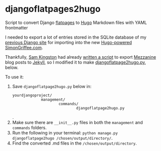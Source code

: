 # djangoflatpages2hugo

Script to convert Django [flatpages](https://docs.djangoproject.com/en/1.9/ref/contrib/flatpages/) to [Hugo](http://gohugo.io/) Markdown files with YAML frontmatter

I needed to export a lot of entries stored in the SQLite database of my [previous Django site](http://github.com/hypertexthero/hypertexthero.com) for importing into the new [Hugo-powered SimonGriffee.com](/notebook/website-redesign-july2016/). 

Thankfully, [Sam Kingston](https://github.com/sjkingo) had already [written a script](https://github.com/sjkingo/mezzanine2jekyll) to export [Mezzanine](http://mezzanine.jupo.org/) blog posts to [Jekyll](https://jekyllrb.com/), so I modified it to make [djangoflatpage2hugo.py](https://github.com/hypertexthero/djangoflatpage2hugo), below. 

To use it:

1. Save `djangoflatpage2hugo.py` below in: 
    <pre><code>yourdjangoproject/
                management/
                        commands/
                                djangoflatpage2hugo.py</code></pre>.
2. Make sure there are `__init__.py` files in both the `management` and `commands` folders.
3. Run the following in your terminal: `python manage.py djangoflatpage2hugo /chosen/output/directory/`.
4. Find the converted .md files in the `/chosen/output/directory`.
